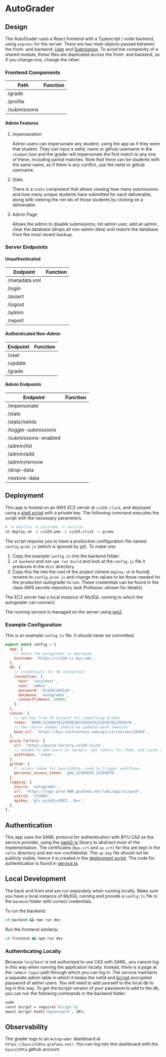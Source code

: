 # AutoGrader

## Design

The AutoGrader uses a React frontend with a Typescript / node backend, using `express` for the server. There are two main objects passed between the front- and backend: [User](frontend/src/model/domain/User.ts) and [Submission](frontend/src/model/domain/Submission.ts). To avoid the complexity of a shared module, these files are duplicated across the front- and backend, so if you change one, change the other.

### Frontend Components

| Path         | Function |
| ------------ | -------- |
| /grade       |          |
| /profile     |          |
| /submissions |          |

#### Admin Features

1. Impersonation

   Admin users can impersonate any student, using the app as if they were that student. They can input a netid, name or github username in the `student` box and the grader will impersonate the first match to any one of these, including partial matches. Note that there can be students with the same name, so if there is any conflict, use the netid or github username.

1. Stats

   There is a `stats` component that allows viewing how many submissions and how many unique students have submitted for each deliverable, along with viewing the net ids of those students by clicking on a deliverable.

1. Admin Page

   Allows the admin to disable submissions, list admin user, add an admin, clear the database (drops all non-admin data) and restore the database from the most recent backup.

### Server Endpoints

#### Unauthenticated

| Endpoint      | Function |
| ------------- | -------- |
| /metadata.xml |          |
| /login        |          |
| /assert       |          |
| /logout       |          |
| /admin        |          |
| /report       |          |

#### Authenticated Non-Admin

| Endpoint | Function |
| -------- | -------- |
| /user    |          |
| /update  |          |
| /grade   |          |

#### Admin Endpoints

| Endpoint             | Function |
| -------------------- | -------- |
| /impersonate         |          |
| /stats               |          |
| /stats/netids        |          |
| /toggle-submissions  |          |
| /submissions-enabled |          |
| /admin/list          |          |
| /admin/add           |          |
| /admin/remove        |          |
| /drop-data           |          |
| /restore-data        |          |

## Deployment

This app is hosted on an AWS EC2 server at `cs329.click`, and deployed using a [shell script](deploy.sh) with a private key. The following command executes the script with the necessary parameters.

```sh
# -k keyfile -h hostname -s service
sh deploy.sh -k cs329.pem -h cs329.click -s grade
```

The script requires you to have a production configuration file named `config.prod.js` (which is ignored by git). To make one:

1. Copy the example `config.ts` into the backend folder.
2. `cd backend` and run `npm run build` and look at the `config.js` file it produces in the `dist` directory.
3. Copy this file into the root of the project (where `deploy.sh` is found), rename to `config.prod.js` and change the values to be those needed for the production autograder to run. These credentials can be found in the class AWS secrets repository (ask Professor Jensen for details).

The EC2 server has a local instance of MySQL running to which the autograder can connect.

The running service is managed on the server using [pm2](https://www.npmjs.com/package/pm2).

### Example Configuration

This is an example `config.ts` file. It should never be committed.

```javascript
export const config = {
  app: {
    // where the autograder is deployed
    hostname: 'https://cs329.cs.byu.edu',
  },
  db: {
    // credentials for db connection
    connection: {
      host: 'localhost',
      user: 'admin',
      password: 'blahblahblah',
      database: 'autograder',
      connectTimeout: 60000,
    },
  },
  canvas: {
    // api key from TA account for submitting grades
    token: '0000~1234567812345678123456781234567812345678',
    // the course number should be updated each semester
    base_url: `https://byu.instructure.com/api/v1/courses/26459`,
  },
  pizza_factory: {
    url: 'https://pizza-factory.cs329.click',
    // needed to add users as vendors, get tokens for them, and cause chaos
    authtoken: 'token',
  },
  github: {
    // access token for byucs329ta, used to trigger workflows
    personal_access_token: 'ghp_12345678_12345678',
  },
  logging: {
    source: 'autograder',
    url: 'https://logs-prod-006.grafana.net/loki/api/v1/push',
    userId: '123456',
    apiKey: 'glc_eyJxOjoiMCE...Q==',
  },
};
```

## Authentication

This app uses the SAML protocol for authentication with BYU CAS as the service provider, using the [saml2-js](https://www.npmjs.com/package/saml2-js) library to abstract most of the implementation. The certificates (`byu.crt` and `sp.crt`) for this are kept in the `certs` directory and are non-confidential. The `sp.key` file should not be publicly visible, hence it is created in the [deployment script](deploy.sh). The code for authentication is found in [service.ts](backend/service.ts).

## Local Development

The back and front end are run separately when running locally. Make sure you have a local instance of MySQL running and provide a `config.ts` file in the `backend` folder with correct credentials.

To run the backend:

```sh
cd backend && npm run dev
```

Run the frontend similarly:

```sh
cd frontend && npm run dev
```

### Authenticating Locally

Because `localhost` is not authorized to use CAS with SAML, you cannot log in this way when running the application locally. Instead, there is a page at the `/admin-login` path through which you can log in. The service maintains a separate admin table in which it keeps the netId and [bcrypt](https://www.npmjs.com/package/bcrypt) encrypted password of admin users. You will need to add yourself to the local db to log in this way. To get the bcrypt version of your password to add to the db, you can run the following commands in the backend folder:

```sh
node
const bcrypt = require('bcrypt');
await bcrypt.hash('mypassword', 10);
```

## Observability

The grader logs to an `Autograder` dashboard at `https://byucs329ta.grafana.net/`. You can log into this dashboard with the `byucs329ta` github account.
